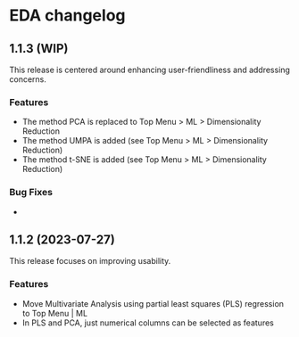 # EDA changelog

## 1.1.3 (WIP)

This release is centered around enhancing user-friendliness and addressing concerns.

### Features

* The method PCA is replaced to Top Menu > ML > Dimensionality Reduction
* The method UMPA is added (see Top Menu > ML > Dimensionality Reduction)
* The method t-SNE is added (see Top Menu > ML > Dimensionality Reduction)

### Bug Fixes

* 

## 1.1.2 (2023-07-27)

This release focuses on improving usability.

### Features

* Move Multivariate Analysis using partial least squares (PLS) regression to Top Menu | ML
* In PLS and PCA, just numerical columns can be selected as features
